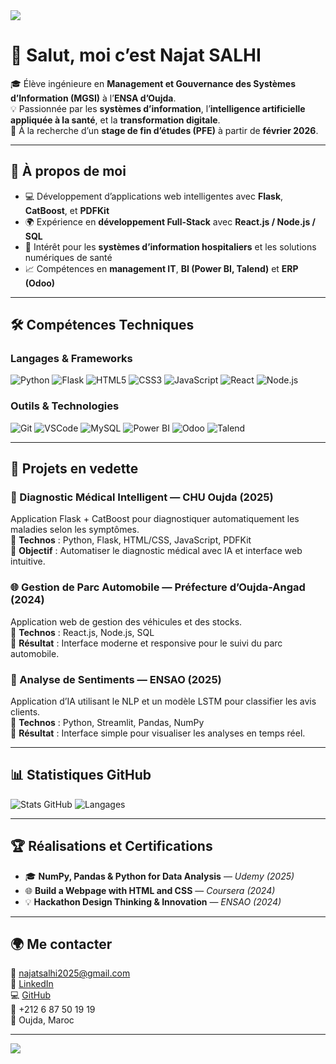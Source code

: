 <!-- Header -->
<img src="https://capsule-render.vercel.app/api?type=waving&color=0:6A11CB,100:2575FC&height=180&section=header&text=Najat%20Salhi%20🚀&fontSize=38&fontColor=ffffff&animation=twinkling"/>

# 👋 Salut, moi c’est **Najat SALHI**

🎓 Élève ingénieure en **Management et Gouvernance des Systèmes d’Information (MGSI)** à l’**ENSA d’Oujda**.  
💡 Passionnée par les **systèmes d’information**, l’**intelligence artificielle appliquée à la santé**, et la **transformation digitale**.  
🚀 À la recherche d’un **stage de fin d’études (PFE)** à partir de **février 2026**.

---

## 🧠 À propos de moi
- 💻 Développement d’applications web intelligentes avec **Flask**, **CatBoost**, et **PDFKit**  
- 🌍 Expérience en **développement Full-Stack** avec **React.js / Node.js / SQL**  
- 🏥 Intérêt pour les **systèmes d’information hospitaliers** et les solutions numériques de santé  
- 📈 Compétences en **management IT**, **BI (Power BI, Talend)** et **ERP (Odoo)**  

---

## 🛠️ Compétences Techniques

### Langages & Frameworks
![Python](https://img.shields.io/badge/Python-3776AB?style=for-the-badge&logo=python&logoColor=white)
![Flask](https://img.shields.io/badge/Flask-000000?style=for-the-badge&logo=flask)
![HTML5](https://img.shields.io/badge/HTML5-E34F26?style=for-the-badge&logo=html5&logoColor=white)
![CSS3](https://img.shields.io/badge/CSS3-1572B6?style=for-the-badge&logo=css3&logoColor=white)
![JavaScript](https://img.shields.io/badge/JavaScript-F7DF1E?style=for-the-badge&logo=javascript&logoColor=black)
![React](https://img.shields.io/badge/React-61DAFB?style=for-the-badge&logo=react&logoColor=black)
![Node.js](https://img.shields.io/badge/Node.js-43853D?style=for-the-badge&logo=node.js&logoColor=white)

### Outils & Technologies
![Git](https://img.shields.io/badge/Git-F05032?style=for-the-badge&logo=git&logoColor=white)
![VSCode](https://img.shields.io/badge/VSCode-007ACC?style=for-the-badge&logo=visualstudiocode&logoColor=white)
![MySQL](https://img.shields.io/badge/MySQL-00758F?style=for-the-badge&logo=mysql&logoColor=white)
![Power BI](https://img.shields.io/badge/Power%20BI-F2C811?style=for-the-badge&logo=powerbi&logoColor=black)
![Odoo](https://img.shields.io/badge/Odoo-714B67?style=for-the-badge&logo=odoo&logoColor=white)
![Talend](https://img.shields.io/badge/Talend-FF6D70?style=for-the-badge&logo=talend&logoColor=white)

---

## 🧩 Projets en vedette

### 🏥 Diagnostic Médical Intelligent — CHU Oujda (2025)
Application Flask + CatBoost pour diagnostiquer automatiquement les maladies selon les symptômes.  
🔹 **Technos** : Python, Flask, HTML/CSS, JavaScript, PDFKit  
🔹 **Objectif** : Automatiser le diagnostic médical avec IA et interface web intuitive.

### 🌐 Gestion de Parc Automobile — Préfecture d’Oujda-Angad (2024)
Application web de gestion des véhicules et des stocks.  
🔹 **Technos** : React.js, Node.js, SQL  
🔹 **Résultat** : Interface moderne et responsive pour le suivi du parc automobile.

### 🤖 Analyse de Sentiments — ENSAO (2025)
Application d’IA utilisant le NLP et un modèle LSTM pour classifier les avis clients.  
🔹 **Technos** : Python, Streamlit, Pandas, NumPy  
🔹 **Résultat** : Interface simple pour visualiser les analyses en temps réel.

---

## 📊 Statistiques GitHub
![Stats GitHub](https://github-readme-stats.vercel.app/api?username=najatsalhi&show_icons=true&theme=radical)
![Langages](https://github-readme-stats.vercel.app/api/top-langs/?username=najatsalhi&layout=compact&theme=radical)

---

## 🏆 Réalisations et Certifications
- 🎓 **NumPy, Pandas & Python for Data Analysis** — *Udemy (2025)*  
- 🌐 **Build a Webpage with HTML and CSS** — *Coursera (2024)*  
- 💡 **Hackathon Design Thinking & Innovation** — *ENSAO (2024)*  

---

## 🌍 Me contacter
📧 [najatsalhi2025@gmail.com](mailto:najatsalhi2025@gmail.com)  
💼 [LinkedIn](https://www.linkedin.com/in/najat-salhi)  
💻 [GitHub](https://github.com/najatsalhi)  
📱 +212 6 87 50 19 19  
📍 Oujda, Maroc  

---

<img src="https://capsule-render.vercel.app/api?type=waving&color=0:2575FC,100:6A11CB&height=120&section=footer"/>
